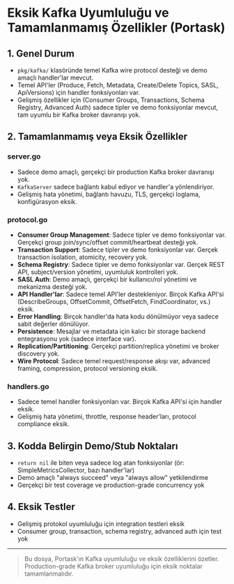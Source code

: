 # Eksik Kafka Uyumluluğu ve Tamamlanmamış Özellikler (Portask)

## 1. Genel Durum
- `pkg/kafka/` klasöründe temel Kafka wire protocol desteği ve demo amaçlı handler'lar mevcut.
- Temel API'ler (Produce, Fetch, Metadata, Create/Delete Topics, SASL, ApiVersions) için handler fonksiyonları var.
- Gelişmiş özellikler için (Consumer Groups, Transactions, Schema Registry, Advanced Auth) sadece tipler ve demo fonksiyonlar mevcut, tam uyumlu bir Kafka broker davranışı yok.

## 2. Tamamlanmamış veya Eksik Özellikler

### server.go
- Sadece demo amaçlı, gerçekçi bir production Kafka broker davranışı yok.
- `KafkaServer` sadece bağlantı kabul ediyor ve handler'a yönlendiriyor.
- Gelişmiş hata yönetimi, bağlantı havuzu, TLS, gerçekçi loglama, konfigürasyon eksik.

### protocol.go
- **Consumer Group Management**: Sadece tipler ve demo fonksiyonlar var. Gerçekçi group join/sync/offset commit/heartbeat desteği yok.
- **Transaction Support**: Sadece tipler ve demo fonksiyonlar var. Gerçek transaction isolation, atomicity, recovery yok.
- **Schema Registry**: Sadece tipler ve demo fonksiyonlar var. Gerçek REST API, subject/version yönetimi, uyumluluk kontrolleri yok.
- **SASL Auth**: Demo amaçlı, gerçekçi bir kullanıcı/rol yönetimi ve mekanizma desteği yok.
- **API Handler'lar**: Sadece temel API'ler destekleniyor. Birçok Kafka API'si (DescribeGroups, OffsetCommit, OffsetFetch, FindCoordinator, vs.) eksik.
- **Error Handling**: Birçok handler'da hata kodu dönülmüyor veya sadece sabit değerler dönülüyor.
- **Persistence**: Mesajlar ve metadata için kalıcı bir storage backend entegrasyonu yok (sadece interface var).
- **Replication/Partitioning**: Gerçekçi partition/replica yönetimi ve broker discovery yok.
- **Wire Protocol**: Sadece temel request/response akışı var, advanced framing, compression, protocol versioning eksik.

### handlers.go
- Sadece temel handler fonksiyonları var. Birçok Kafka API'si için handler eksik.
- Gelişmiş hata yönetimi, throttle, response header'ları, protocol compliance eksik.

## 3. Kodda Belirgin Demo/Stub Noktaları
- `return nil` ile biten veya sadece log atan fonksiyonlar (ör: SimpleMetricsCollector, bazı handler'lar)
- Demo amaçlı "always succeed" veya "always allow" yetkilendirme
- Gerçekçi bir test coverage ve production-grade concurrency yok

## 4. Eksik Testler
- Gelişmiş protokol uyumluluğu için integration testleri eksik
- Consumer group, transaction, schema registry, advanced auth için test yok

---

> Bu dosya, Portask'ın Kafka uyumluluğu ve eksik özelliklerini özetler. Production-grade Kafka broker uyumluluğu için eksik noktalar tamamlanmalıdır.
